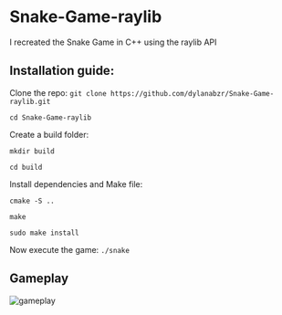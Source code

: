 # Snake-Game-raylib
I recreated the Snake Game in C++ using the raylib API


## Installation guide:

Clone the repo:
`git clone https://github.com/dylanabzr/Snake-Game-raylib.git`

`cd Snake-Game-raylib`

Create a build folder:

`mkdir build`

`cd build`

Install dependencies and Make file:

`cmake -S ..`

`make`

`sudo make install`

Now execute the game:
`./snake`


## Gameplay 


![gameplay](https://github.com/dylanabzr/Snake-Game-raylib/blob/main/gameplay.gif)
